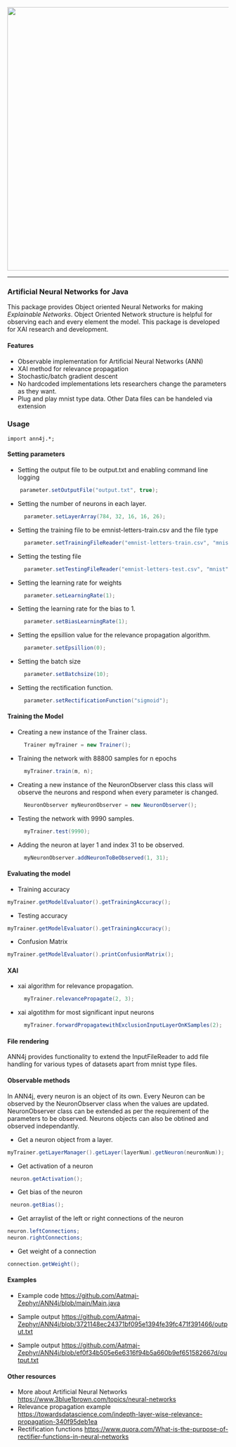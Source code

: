 <p align="center">
<img width="600" align="center" src="https://user-images.githubusercontent.com/83284294/205426515-b272d188-2902-42d7-aa79-defdf3f073f7.png">
</p>

---

### Artificial Neural Networks for Java

This package provides Object oriented Neural Networks for making _Explainable Networks_. Object Oriented Network structure is helpful for observing each and every element the model. This package is developed for XAI research and development.


#### Features 
- Observable implementation for Artificial Neural Networks (ANN)
- XAI method for relevance propagation
- Stochastic/batch gradient descent
- No hardcoded implementations lets researchers change the parameters as they want.
- Plug and play mnist type data. Other Data files can be handeled via extension






### Usage

 `import ann4j.*;`


#### Setting parameters

- Setting the output file to be output.txt and enabling command line logging

```java
	parameter.setOutputFile("output.txt", true);
```

- Setting the number of neurons in each layer.

  ```java
  	parameter.setLayerArray(784, 32, 16, 16, 26);
  ```

- Setting the training file to be emnist-letters-train.csv and the file type
  ````java
  	parameter.setTrainingFileReader("emnist-letters-train.csv", "mnist");

  ````
- Setting the testing file

  ````java
  	parameter.setTestingFileReader("emnist-letters-test.csv", "mnist");

  ````

- Setting the learning rate for weights

  ````java
  	parameter.setLearningRate(1);

  ````

- Setting the learning rate for the bias to 1.

  ````java
  	parameter.setBiasLearningRate(1);

  ````

- Setting the epsillion value for the relevance propagation algorithm.
  ```java
  	parameter.setEpsillion(0);
  ```
- Setting the batch size

  ```java
  	parameter.setBatchsize(10);

  ```

- Setting the rectification function.

  ```java
  	parameter.setRectificationFunction("sigmoid");

  ```


#### Training the Model

- Creating a new instance of the Trainer class.
  ```java
  	Trainer myTrainer = new Trainer();

  ```
- Training the network with 88800 samples for n epochs
  ```java
  	myTrainer.train(m, n);

  ```
- Creating a new instance of the NeuronObserver class this class will observe the neurons and respond when every parameter is changed.
  ```java
  	NeuronObserver myNeuronObserver = new NeuronObserver();

  ```
- Testing the network with 9990 samples.

  ````java
  	myTrainer.test(9990);


  ````

- Adding the neuron at layer 1 and index 31 to be observed.
  ```java
  	myNeuronObserver.addNeuronToBeObserved(1, 31);

  ```

#### Evaluating the model

- Training accuracy
```java
myTrainer.getModelEvaluator().getTrainingAccuracy();
```

- Testing accuracy
```java
myTrainer.getModelEvaluator().getTrainingAccuracy();
```

- Confusion Matrix

```java
myTrainer.getModelEvaluator().printConfusionMatrix();
```


#### XAI



- xai algorithm for relevance propagation.
  ```java
  	myTrainer.relevancePropagate(2, 3);
  ```
- xai algotithm for most significant input neurons

  ```java
  	myTrainer.forwardPropagatewithExclusionInputLayerOnKSamples(2);

  ```


#### File rendering

ANN4j provides functionality to extend the InputFileReader to add file handling for various types of datasets apart from mnist type files.


#### Observable methods

In ANN4j, every neuron is an object of its own. Every Neuron can be observed by the NeuronObserver class when the values are updated. NeuronObserver class can be extended as per the requirement of the parameters to be observed. Neurons objects can also be obtined and observed independantly.

- Get a neuron object from a layer.
```java
myTrainer.getLayerManager().getLayer(layerNum).getNeuron(neuronNum));
```
- Get activation of a neuron
```java
 neuron.getActivation();
 ```

- Get bias of the neuron
```java 
 neuron.getBias();
 ```

 - Get arraylist of the left or right connections of the neuron
 ```java
 neuron.leftConnections;
 neuron.rightConnections;
```

- Get weight of a connection
```java
connection.getWeight();
```


#### Examples

- Example code https://github.com/Aatmaj-Zephyr/ANN4j/blob/main/Main.java
- Sample output https://github.com/Aatmaj-Zephyr/ANN4j/blob/3721148ec24371bf095e1394fe39fc471f391466/output.txt

- Sample output https://github.com/Aatmaj-Zephyr/ANN4j/blob/ef0f34b505e6e6316f94b5a660b9ef651582667d/output.txt

#### Other resources

- More about Artificial Neural Networks https://www.3blue1brown.com/topics/neural-networks
- Relevance propagation example https://towardsdatascience.com/indepth-layer-wise-relevance-propagation-340f95deb1ea
- Rectification functions https://www.quora.com/What-is-the-purpose-of-rectifier-functions-in-neural-networks


